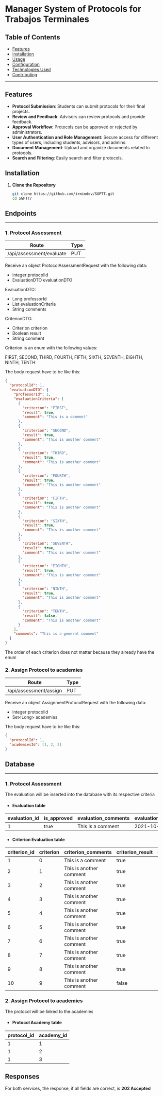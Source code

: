# Manager System of Protocols for Trabajos Terminales


## Table of Contents

- [Features](#features)
- [Installation](#installation)
- [Usage](#usage)
- [Configuration](#configuration)
- [Technologies Used](#technologies-used)
- [Contributing](#contributing)

---

## Features

- **Protocol Submission**: Students can submit protocols for their final projects.
- **Review and Feedback**: Advisors can review protocols and provide feedback.
- **Approval Workflow**: Protocols can be approved or rejected by administrators.
- **User Authentication and Role Management**: Secure access for different types of users, including students, advisors,
  and admins.
- **Document Management**: Upload and organize documents related to protocols.
- **Search and Filtering**: Easily search and filter protocols.

## Installation

1. **Clone the Repository**
   ```bash
   git clone https://github.com/irmindev/SGPTT.git
   cd SGPTT/

## Endpoints

---

### 1. Protocol Assessment

| Route                    | Type |
|--------------------------|------|
| /api/assessment/evaluate | PUT  |

Receive an object ProtocolAssessmentRequest with the following data:

- Integer protocolId
- EvaluationDTO evaluationDTO

EvaluationDTO:

- Long professorId
- List<CriterionDTO> evaluationCriteria
- String comments

CriterionDTO:

- Criterion criterion
- Boolean result
- String comment

Criterion is an enum with the following values:

FIRST, SECOND, THIRD, FOURTH, FIFTH, SIXTH, SEVENTH, EIGHTH, NINTH, TENTH

The body request have to be like this:

```json
{
  "protocolId": 1,
  "evaluationDTO": {
    "professorId": 1,
    "evaluationCriteria": [
      {
        "criterion": "FIRST",
        "result": true,
        "comment": "This is a comment"
      },
      {
        "criterion": "SECOND",
        "result": true,
        "comment": "This is another comment"
      },
      {
        "criterion": "THIRD",
        "result": true,
        "comment": "This is another comment"
      },
      {
        "criterion": "FOURTH",
        "result": true,
        "comment": "This is another comment"
      },
      {
        "criterion": "FIFTH",
        "result": true,
        "comment": "This is another comment"
      },
      {
        "criterion": "SIXTH",
        "result": true,
        "comment": "This is another comment"
      },
      {
        "criterion": "SEVENTH",
        "result": true,
        "comment": "This is another comment"
      },
      {
        "criterion": "EIGHTH",
        "result": true,
        "comment": "This is another comment"
      },
      {
        "criterion": "NINTH",
        "result": true,
        "comment": "This is another comment"
      },
      {
        "criterion": "TENTH",
        "result": false,
        "comment": "This is another comment"
      }
    ],
    "comments": "This is a general comment"
  }
}
```

The order of each criterion does not matter because they already have the enum

### 2. Assign Protocol to academies

| Route                  | Type |
|------------------------|------|
| /api/assessment/assign | PUT  |

Receive an object AssignmentProtocolRequest with the following data:

- Integer protocolId
- Set\<Long> academies

The body request have to be like this:

```json
{
  "protocolId": 1,
  "academiesId": [1, 2, 3]
}
```

## Database

---

### 1. Protocol Assessment

The evaluation will be inserted into the database with its respective criteria

- #### Evaluation table

| evaluation_id | is_approved | evaluation_comments | evaluation_date | sinodal_id |
|---------------|-------------|---------------------|-----------------|------------|
| 1             | true        | This is a comment   | 2021-10-10      | 1          |

- #### Criterion Evaluation table

| criterion_id | criterion | criterion_comments      | criterion_result | criterion_evaluation_id |
|--------------|-----------|-------------------------|------------------|-------------------------|
| 1            | 0         | This is a comment       | true             | 1                       |
| 2            | 1         | This is another comment | true             | 1                       |
| 3            | 2         | This is another comment | true             | 1                       |
| 4            | 3         | This is another comment | true             | 1                       |
| 5            | 4         | This is another comment | true             | 1                       |
| 6            | 5         | This is another comment | true             | 1                       |
| 7            | 6         | This is another comment | true             | 1                       |
| 8            | 7         | This is another comment | true             | 1                       |
| 9            | 8         | This is another comment | true             | 1                       |
| 10           | 9         | This is another comment | false            | 1                       |

### 2. Assign Protocol to academies

The protocol will be linked to the academies 

- #### Protocol Academy table

| protocol_id | academy_id |
|-------------|------------|
| 1           | 1          |
| 1           | 2          |
| 1           | 3          |

## Responses

For both services, the response, if all fields are correct, is **202 Accepted**
